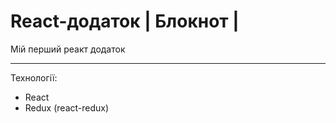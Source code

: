 # React-додаток | Блокнот | 
Мій перший реакт додаток 

---

Технології: 

- React 
- Redux (react-redux)

